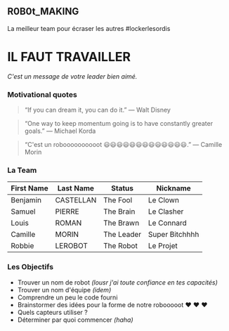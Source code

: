 ## R0B0t_MAKING
   La meilleur team pour écraser les autres #lockerlesordis

# IL FAUT TRAVAILLER
   *C'est un message de votre leader bien aimé.*
    
### Motivational quotes
   
   >“If you can dream it, you can do it.” — Walt Disney
   
   >“One way to keep momentum going is to have constantly greater goals.” — Michael Korda
   
   >“C'est un roboooooooooot 😃😃😃😃😃😃😃😃😃😃😃😃😃.” — Camille Morin
  
### La Team

| First Name | Last Name | Status       | Nickname         |
| -----------|-----------|--------------|------------------|
| Benjamin   | CASTELLAN | The Fool     | Le Clown         |
| Samuel     | PIERRE    | The Brain    | Le Clasher       |
| Louis      | ROMAN     | The Brawn    | Le Connard       |
| Camille    | MORIN     | The Leader   | Super Bitchhhh   |
| Robbie     | LEROBOT   | The Robot    | Le Projet        |

### Les Objectifs

* Trouver un nom de robot _(lousr j'ai toute confiance en tes capacités)_
* Trouver un nom d'équipe _(idem)_
* Comprendre un peu le code fourni
* Brainstormer des idées pour la forme de notre robooooot ♥ ♥ ♥
* Quels capteurs utiliser ?
* Déterminer par quoi commencer _(haha)_
